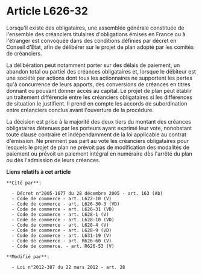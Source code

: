 # Article L626-32

Lorsqu'il existe des obligataires, une assemblée générale constituée de l'ensemble des créanciers titulaires d'obligations
émises en France ou à l'étranger est convoquée dans des conditions définies par décret en Conseil d'Etat, afin de délibérer
sur le projet de plan adopté par les comités de créanciers. 

La délibération peut notamment porter sur des délais de paiement, un abandon total ou partiel des créances obligataires et,
lorsque le débiteur est une société par actions dont tous les actionnaires ne supportent les pertes qu'à concurrence de leurs
apports, des conversions de créances en titres donnant ou pouvant donner accès au capital. Le projet de plan peut établir un
traitement différencié entre les créanciers obligataires si les différences de situation le justifient. Il prend en compte
les accords de subordination entre créanciers conclus avant l'ouverture de la procédure. 

La décision est prise à la majorité des deux tiers du montant des créances obligataires détenues par les porteurs ayant
exprimé leur vote, nonobstant toute clause contraire et indépendamment de la loi applicable au contrat d'émission. Ne
prennent pas part au vote les créanciers obligataires pour lesquels le projet de plan ne prévoit pas de modification des
modalités de paiement ou prévoit un paiement intégral en numéraire dès l'arrêté du plan ou dès l'admission de leurs créances.

**Liens relatifs à cet article**

	**Cité par**:

	  - Décret n°2005-1677 du 28 décembre 2005 - art. 163 (Ab)
	  - Code de commerce - art. L622-10 (V)
	  - Code de commerce - art. L626-30-3 (VD)
	  - Code de commerce - art. L626-31 (VD)
	  - Code de commerce - art. L628-1 (V)
	  - Code de commerce - art. L628-10 (VD)
	  - Code de commerce - art. L628-4 (V)
	  - Code de commerce - art. L628-9 (VD)
	  - Code de commerce - art. L631-19 (V)
	  - Code de commerce - art. R626-60 (V)
	  - Code de commerce. - art. R626-53 (V)

	**Modifié par**:

	  - Loi n°2012-387 du 22 mars 2012 - art. 28
